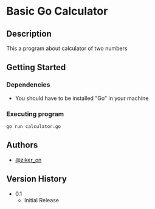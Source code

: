# Basic Go Calculator

## Description

This a program about calculator of two numbers

## Getting Started

### Dependencies

* You should have to be installed "Go" in your machine

### Executing program

```
go run calculator.go
```

## Authors
* [@ziker_on](https://twitter.com/ziker_on)

## Version History
* 0.1
    * Initial Release
